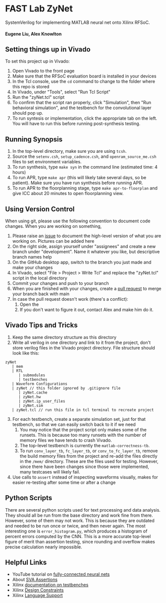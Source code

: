 # FAST Lab ZyNet
SystemVerilog for implementing MATLAB neural net onto Xilinx RFSoC.

#### Eugene Liu, Alex Knowlton

## Setting things up in Vivado
To set this project up in Vivado:
1. Open Vivado to the front page
2. Make sure that the RFSoC evaluation board is installed in your devices
3. In the Tcl console, use the `cd` command to change to the folder where this repo is stored
4. In Vivado, under "Tools", select "Run Tcl Script"
5. Run the "zyNet.tcl" script
6. To confirm that the script ran properly, click "Simulation", then "Run behavioral simulation", and the testbench for the convolutional layer should pop up.
7. To run syntesis or implementation, click the appropriate tab on the left. You will have to run this before running post-synthesis testing.

## Running Synopsis
1. In the top-level directory, make sure you are using `tcsh`.
2. Source the `setenv.csh`, `setup_cadence.csh`, and `openram_source_me.csh` files to set environment variables.
3. To run synthesis, type `make syn` in the command line (estimated time: 4 hours)
4. To run APR, type `make apr` (this will likely take several days, so be patient). Make sure you have run synthesis before running APR.
5. To run APR to the floorplanning stage, type `make apr-to-floorplan` and give ICC about 20 minutes to open floorplanning view.

## Using Version Control
When using git, please use the following convention to document code changes. When you are working on something,
1. Please raise an [issue](https://github.com/Codax2000/fir-cnn-rtl/issues) to document the high-level version of what you are working on. Pictures can be added here
2. On the right side, assign yourself under "assignees" and create a new branch under "development". Name it whatever you like, but descriptive branch names help
3. On the GitHub desktop app, switch to the branch you just made and make your changes
4. In Vivado, select "File > Project > Write Tcl" and replace the "zyNet.tcl" script in the local directory
5. Commit your changes and push to your branch
6. When you are finished with your changes, create a [pull request](https://github.com/Codax2000/fir-cnn-rtl/pulls) to merge your branch back with main
7. In case the pull request doesn't work (there's a conflict):
   1. Open the 
   2. If you don't want to figure it out, contact Alex and make him do it.

## Vivado Tips and Tricks
1. Keep the same directory structure as this directory
2. Write all verilog in one directory and link to it from the project, don't store verilog files in the Vivado project directory. File structure should look like this:
```
zyNet
   | mem
   | RTL
      | submodules
      | testbenches
   | Waveform Configurations
   | zyNet // this folder ignored by .gitignore file
      | zyNet.cache
      | zyNet.hw
      | zyNet.ip_user_files
      | zyNet.sim
   | zyNet.tcl // run this file in tcl terminal to recreate project
```
3. For each testbench, create a separate simulation set, just for that testbench, so that we can easily switch back to it if we need
   1. You may notice that the project script only makes some of the runsets. This is because too many runsets with the number of memory files we have tends to crash Vivado.
   2. The top-level testbench is currently the `matlab-correctness-tb`.
   3. To run `conv_layer_tb`, `fc_layer_tb`, or `conv_to_fc_layer_tb`, remove the build memory files from the project and re-add the files directly in the `/mem/` directory. These are the files used for testing. However, since there have been changes since those were implemented, many testcases will likely fail.
4. Use calls to `assert` instead of inspecting waveforms visually, makes for easier re-testing after some time or after a change

## Python Scripts
There are several python scripts used for text processing and data analysis. They should all be run from the base directory and work fine from there. However, some of them may not work. This is because they are outdated and needed to be run once or twice, and then never again. The most interesting one is `error_histogram.py`, which produces a histogram of percent errors computed by the CNN. This is a more accurate top-level figure of merit than assertion testing, since rounding and overflow makes precise calculation nearly impossible.

## Helpful Links
- YouTube tutorial on [fully-connected neural nets](https://www.youtube.com/watch?v=rw_JITpbh3k&list=PLJePd8QU_LYKZwJnByZ8FHDg5l1rXtcIq)
- About [SVA Assertions](https://www.systemverilog.io/verification/sva-basics/#:~:text=SystemVerilog%20Assertions%20%28SVA%29%20is%20essentially%20a%20language%20construct,in%20a%20SystemVerilog%20format%20which%20tools%20can%20understand.)
- Xilinx [documentation on testbenches](https://www.xilinx.com/content/dam/xilinx/support/documents/university/Vivado-Teaching/HDL-Design/2015x/Verilog/docs-pdf/lab4.pdf)
- Xilinx [Design Constraints](https://www.xilinx.com/content/dam/xilinx/support/documents/sw_manuals/xilinx2022_2/ug945-vivado-using-constraints-tutorial.pdf)
- Xilinx [Language Support](https://www.xilinx.com/content/dam/xilinx/support/documents/sw_manuals/xilinx2022_2/ug901-vivado-synthesis.pdf)
